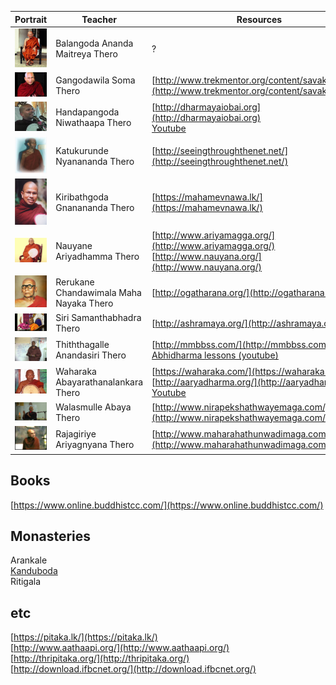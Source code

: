 
 Portrait | Teacher | Resources
------- | ----- | -------------
<img src="images/compress_Ananda_Maitreya_thero_n.jpg" width="100"> | Balangoda Ananda Maitreya Thero | ?
<img src="images/soma.jpg" width="100"> | Gangodawila Soma Thero | [http://www.trekmentor.org/content/savaka/10590](http://www.trekmentor.org/content/savaka/10590)
<img src="images/niwathaapathero.png" width="100"> | Handapangoda Niwathaapa Thero | [http://dharmayaiobai.org](http://dharmayaiobai.org) <br> [Youtube](https://www.youtube.com/channel/UCpA0sy3c2kTFKmiUaLElFfA/videos)
<img src="images/kn.jpg" width="100"> | Katukurunde Nyanananda Thero | [http://seeingthroughthenet.net/](http://seeingthroughthenet.net/)
<img src="images/kiri.jpg" width="100"> | Kiribathgoda Gnanananda Thero | [https://mahamevnawa.lk/](https://mahamevnawa.lk/)
<img src="images/ariya.jpg" width="100"> | Nauyane Ariyadhamma Thero | [http://www.ariyamagga.org/](http://www.ariyamagga.org/) <br> [http://www.nauyana.org/](http://www.nauyana.org/)
<img src="images/reru.jpg" width="100"> | Rerukane Chandawimala Maha Nayaka Thero | [http://ogatharana.org/](http://ogatharana.org/)
<img src="images/samantha.jpg" width="100"> | Siri Samanthabhadra Thero | [http://ashramaya.org/](http://ashramaya.org)
<img src="images/thith.jpg" width="100"> | Thiththagalle Anandasiri Thero | [http://mmbbss.com/](http://mmbbss.com/) <br> [Abhidharma lessons (youtube)](https://youtu.be/Bt9O4eZEUtQ)
<img src="images/waharaka.jpg" width="100"> | Waharaka Abayarathanalankara Thero | [https://waharaka.com/](https://waharaka.com/) <br> [http://aaryadharma.org/](http://aaryadharma.org/) <br> [Youtube](https://www.youtube.com/user/waharaka/)
<img src="images/abaya.jpg" width="100"> | Walasmulle Abaya Thero | [http://www.nirapekshathwayemaga.com/](http://www.nirapekshathwayemaga.com/)
<img src="images/maha.jpg" width="100"> | Rajagiriye Ariyagnyana Thero | [http://www.maharahathunwadimaga.com/](http://www.maharahathunwadimaga.com/)



## Books
[https://www.online.buddhistcc.com/](https://www.online.buddhistcc.com/)

## Monasteries
Arankale<br>
[Kanduboda](http://insight-meditation.org/)<br>
Ritigala

## etc
[https://pitaka.lk/](https://pitaka.lk/) <br>
[http://www.aathaapi.org/](http://www.aathaapi.org/) <br>
[http://thripitaka.org/](http://thripitaka.org/) <br>
[http://download.ifbcnet.org/](http://download.ifbcnet.org/)

